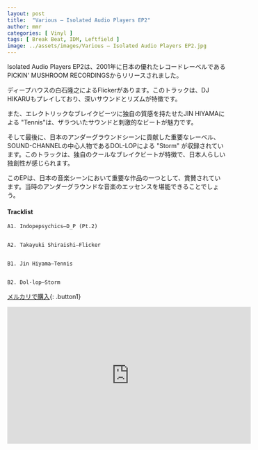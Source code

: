 ```yaml
---
layout: post
title:  "Various – Isolated Audio Players EP2"
author: mmr
categories: [ Vinyl ]
tags: [ Break Beat, IDM, Leftfield ]
image: ../assets/images/Various – Isolated Audio Players EP2.jpg
---
```


Isolated Audio Players EP2は、2001年に日本の優れたレコードレーベルであるPICKIN' MUSHROOM RECORDINGSからリリースされました。

ディープハウスの白石隆之によるFlickerがあります。このトラックは、DJ HIKARUもプレイしており、深いサウンドとリズムが特徴です。

また、エレクトリックなブレイクビーツに独自の質感を持たせたJIN HIYAMAによる "Tennis"は、ザラついたサウンドと刺激的なビートが魅力です。

そして最後に、日本のアンダーグラウンドシーンに貢献した重要なレーベル、SOUND-CHANNELの中心人物であるDOL-LOPによる "Storm" が収録されています。このトラックは、独自のクールなブレイクビートが特徴で、日本人らしい独創性が感じられます。

このEPは、日本の音楽シーンにおいて重要な作品の一つとして、賞賛されています。当時のアンダーグラウンドな音楽のエッセンスを堪能できることでしょう。

#### Tracklist
```md
A1. Indopepsychics–D_P (Pt.2)


A2. Takayuki Shiraishi–Flicker


B1. Jin Hiyama–Tennis


B2. Dol-lop–Storm
```

[メルカリで購入](https://jp.mercari.com/item/m98362957361?afid=6142608987){: .button1}

<iframe width="560" height="315" src="https://www.youtube.com/embed/-oDioCUZXeU?si=jOgBJmDUk1eHr7YH" title="YouTube video player" frameborder="0" allow="accelerometer; autoplay; clipboard-write; encrypted-media; gyroscope; picture-in-picture; web-share" referrerpolicy="strict-origin-when-cross-origin" allowfullscreen></iframe>